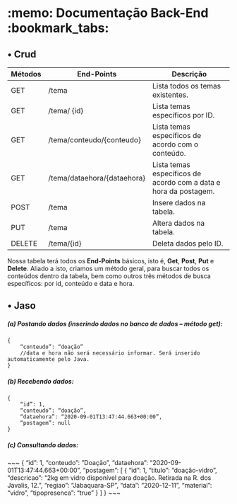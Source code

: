 <h1><b> :memo: Documentação Back-End :bookmark_tabs: </b></h1> 

 
 <h2> •	Crud </h2>

| Métodos       | End-Points                         | Descrição                                                                 |
|---------------|------------------------------------|---------------------------------------------------------------------------|
|     GET       |     /tema                          |     Lista todos os temas existentes.                                      |
|     GET       |     /tema/ {id}                    |     Lista temas específicos por ID.                                       |
|     GET       |     /tema/conteudo/{conteudo}      |     Lista temas específicos de acordo com o   conteúdo.                   |
|     GET       |     /tema/dataehora/{dataehora}    |     Lista temas específicos de acordo com a data   e hora da postagem.    |
|     POST      |     /tema                          |     Insere dados na tabela.                                               |
|     PUT       |     /tema                          |     Altera dados na tabela.                                               |
|     DELETE    |     /tema/{id}                     |     Deleta dados pelo ID.                                                 |


Nossa tabela terá todos os __End-Points__ básicos, isto é, **Get**, **Post**, **Put** e **Delete**. Aliado a isto, criamos um método geral, para buscar todos os conteúdos dentro da tabela, bem como outros três métodos de busca específicos: por id, conteúdo e data e hora.  


 <h2> •	Jaso </h2>
 
 <h5>(a)	Postando dados (inserindo dados no banco de dados – método get): </h5>

~~~
{
	“conteudo”: “doação”
	//data e hora não será necessário informar. Será inserido automaticamente pelo Java.
}
~~~


<h5>(b)	Recebendo dados:</h5>

~~~
{
	“id”: 1,
	“conteudo”: “doação”,
	“dataehora”: “2020-09-01T13:47:44.663+00:00”,
	“postagem”: null
}
~~~

<h5>(c)	Consultando dados:</h5>
~~~
{
	“id”: 1,
	“conteudo”: ”Doação”,
	“dataehora”: “2020-09-01T13:47:44.663+00:00”,
	“postagem”:
 [
 	{
		“id”: 1,
		“titulo”: “doação-vidro”,
		“descricao”: “2kg em vidro disponível para doação. Retirada na R. dos Javalis, 12.”,
		“regiao”: “Jabaquara-SP”,
		“data”: “2020-12-11”,
		“material”: “vidro”,
		“tipopresenca”: “true”
 	}
 ]
} ~~~

